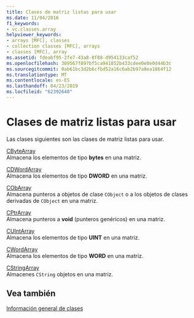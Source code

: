 ```yaml
---
title: Clases de matriz listas para usar
ms.date: 11/04/2016
f1_keywords:
- vc.classes.array
helpviewer_keywords:
- arrays [MFC], classes
- collection classes [MFC], arrays
- classes [MFC], array
ms.assetid: fdeabf95-2fe7-43a8-8f88-d954133caf52
ms.openlocfilehash: 309567f897bf5ca941852b433cdee0e8e0d44b3c
ms.sourcegitcommit: 0ab61bc3d2b6cfbd52a16c6ab2b97a8ea1864f12
ms.translationtype: MT
ms.contentlocale: es-ES
ms.lasthandoff: 04/23/2019
ms.locfileid: "62392640"
---
```

# <a name="ready-to-use-array-classes"></a>Clases de matriz listas para usar

Las clases siguientes son las clases de matriz listas para usar.

[CByteArray](../mfc/reference/cbytearray-class.md)<br/>
Almacena los elementos de tipo **bytes** en una matriz.

[CDWordArray](../mfc/reference/cdwordarray-class.md)<br/>
Almacena los elementos de tipo **DWORD** en una matriz.

[CObArray](../mfc/reference/cobarray-class.md)<br/>
Almacena punteros a objetos de clase `CObject` o a los objetos de clases derivadas de `CObject` en una matriz.

[CPtrArray](../mfc/reference/cptrarray-class.md)<br/>
Almacena punteros a **void** (punteros genéricos) en una matriz.

[CUIntArray](../mfc/reference/cuintarray-class.md)<br/>
Almacena los elementos de tipo **UINT** en una matriz.

[CWordArray](../mfc/reference/cwordarray-class.md)<br/>
Almacena los elementos de tipo **WORD** en una matriz.

[CStringArray](../mfc/reference/cstringarray-class.md)<br/>
Almacenes `CString` objetos en una matriz.

## <a name="see-also"></a>Vea también

[Información general de clases](../mfc/class-library-overview.md)
